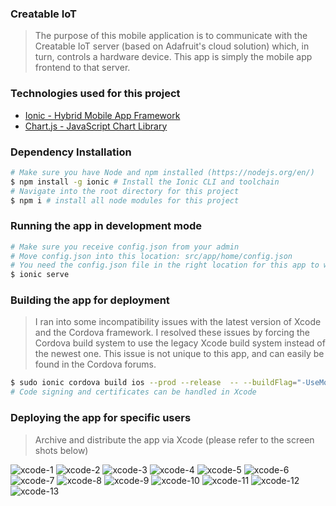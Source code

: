 ### Creatable IoT

> The purpose of this mobile application is to communicate with the Creatable IoT server (based on Adafruit's cloud solution) which, in turn, controls a hardware device. This app is simply the mobile app frontend to that server.

### Technologies used for this project

* [Ionic - Hybrid Mobile App Framework]("https://ionicframework.com/docs/intro")
* [Chart.js - JavaScript Chart Library]("https://www.chartjs.org/")

### Dependency Installation

```bash
# Make sure you have Node and npm installed (https://nodejs.org/en/)
$ npm install -g ionic # Install the Ionic CLI and toolchain
# Navigate into the root directory for this project
$ npm i # install all node modules for this project
```

### Running the app in development mode

```bash
# Make sure you receive config.json from your admin
# Move config.json into this location: src/app/home/config.json
# You need the config.json file in the right location for this app to work
$ ionic serve
```

### Building the app for deployment

> I ran into some incompatibility issues with the latest version of Xcode and the Cordova framework. I resolved these issues by forcing the Cordova build system to use the legacy Xcode build system instead of the newest one. This issue is not unique to this app, and can easily be found in the Cordova forums.

```bash
$ sudo ionic cordova build ios --prod --release  -- --buildFlag="-UseModernBuildSystem=0"
# Code signing and certificates can be handled in Xcode
```

### Deploying the app for specific users

> Archive and distribute the app via Xcode (please refer to the screen shots below)

![xcode-1](/readme_files/1.png)
![xcode-2](/readme_files/2.png)
![xcode-3](/readme_files/3.png)
![xcode-4](/readme_files/4.png)
![xcode-5](/readme_files/5.png)
![xcode-6](/readme_files/6.png)
![xcode-7](/readme_files/7.png)
![xcode-8](/readme_files/8.png)
![xcode-9](/readme_files/9.png)
![xcode-10](/readme_files/10.png)
![xcode-11](/readme_files/11.png)
![xcode-12](/readme_files/12.png)
![xcode-13](/readme_files/13.png)


